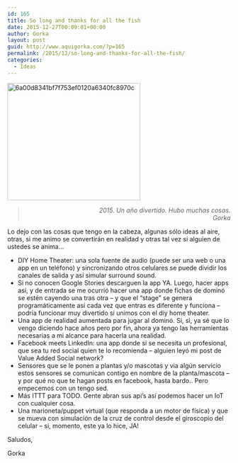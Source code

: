 ```yaml
---
id: 165
title: So long and thanks for all the fish
date: 2015-12-27T00:09:01+00:00
author: Gorka
layout: post
guid: http://www.aquigorka.com/?p=165
permalink: /2015/12/so-long-and-thanks-for-all-the-fish/
categories:
  - Ideas
---
```

<a href="http://www.aquigorka.com/wp-content/uploads/2015/12/6a00d8341bf7f753ef0120a6340fc8970c.jpg" rel="attachment wp-att-166"><img class="aligncenter size-medium wp-image-166" src="http://www.aquigorka.com/wp-content/uploads/2015/12/6a00d8341bf7f753ef0120a6340fc8970c-300x265.jpg" alt="6a00d8341bf7f753ef0120a6340fc8970c" width="300" height="265" srcset="http://www.aquigorka.com/wp-content/uploads/2015/12/6a00d8341bf7f753ef0120a6340fc8970c-300x265.jpg 300w, http://www.aquigorka.com/wp-content/uploads/2015/12/6a00d8341bf7f753ef0120a6340fc8970c.jpg 315w" sizes="(max-width: 300px) 100vw, 300px" /></a>

> <p style="text-align: right;">
>   <em>2015. Un año divertido. Hubo muchas cosas.</em><br /> <em>Gorka</em>
> </p>

Lo dejo con las cosas que tengo en la cabeza, algunas sólo ideas al aire, otras, si me animo se convertirán en realidad y otras tal vez si alguien de ustedes se anima&#8230;

  * DIY Home Theater: una sola fuente de audio (puede ser una web o una app en un teléfono) y sincronizando otros celulares se puede dividir los canales de salida y así simular surround sound.
  * Si no conocen Google Stories descarguen la app YA. Luego, hacer apps así, y de entrada se me ocurrió hacer una app donde fichas de dominó se estén cayendo una tras otra &#8211; y que el &#8220;stage&#8221; se genera programáticamente así cada vez que entras es diferente y funciona &#8211; podría funcionar muy divertido si unimos con el diy home theater.
  * Una app de realidad aumentada para jugar al dominó. Si, si, ya sé que lo vengo diciendo hace años pero por fin, ahora ya tengo las herramientas necesarias a mi alcance para hacerla una realidad.
  * Facebook meets LinkedIn: una app donde si se necesita un profesional, que sea tu red social quien te lo recomienda &#8211; alguien leyó mi post de Value Added Social network?
  * Sensores que se le ponen a plantas y/o mascotas y via algún servicio estos sensores se comunican contigo en nombre de la planta/mascota &#8211; y por qué no que te hagan posts en facebook, hasta bardo.. Pero empecemos con un tengo sed.
  * Más ITTT para TODO. Gente abran sus api&#8217;s así podemos hacer un IoT con cualquier cosa.
  * Una marioneta/puppet virtual (que responda a un motor de física) y que se mueva con simulación de la cruz de control desde el giroscopio del celular &#8211; si, momento, este ya lo hice, JA!

Saludos,
  
Gorka

&nbsp;